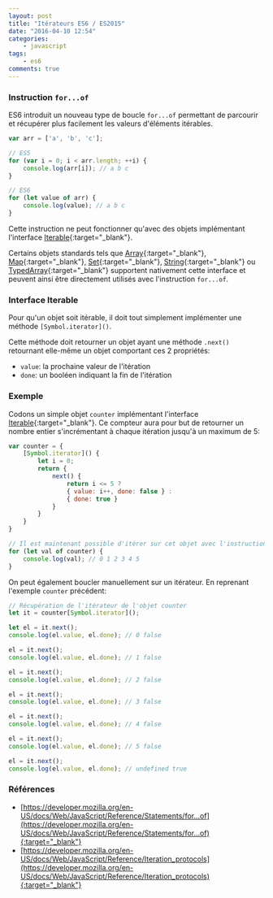 ```yaml
---
layout: post
title: "Itérateurs ES6 / ES2015"
date: "2016-04-10 12:54"
categories:
    - javascript
tags:
    - es6
comments: true
---
```


### Instruction `for...of`

ES6 introduit un nouveau type de boucle `for...of` permettant de parcourir et
récupérer plus facilement les valeurs d'éléments itérables.

```javascript
var arr = ['a', 'b', 'c'];

// ES5
for (var i = 0; i < arr.length; ++i) {
    console.log(arr[i]); // a b c
}

// ES6
for (let value of arr) {
    console.log(value); // a b c
}
```

Cette instruction ne peut fonctionner qu'avec des objets implémentant l'interface
[Iterable](https://developer.mozilla.org/en-US/docs/Web/JavaScript/Reference/Iteration_protocols#iterable){:target="_blank"}.

Certains objets standards tels que
[Array](https://developer.mozilla.org/en-US/docs/Web/JavaScript/Reference/Global_Objects/Array){:target="_blank"},
[Map](https://developer.mozilla.org/en-US/docs/Web/JavaScript/Reference/Global_Objects/Map){:target="_blank"},
[Set](https://developer.mozilla.org/en-US/docs/Web/JavaScript/Reference/Global_Objects/Set){:target="_blank"},
[String](https://developer.mozilla.org/en-US/docs/Web/JavaScript/Reference/Global_Objects/String){:target="_blank"} ou
[TypedArray](https://developer.mozilla.org/en-US/docs/Web/JavaScript/Reference/Global_Objects/TypedArray){:target="_blank"}
supportent nativement cette interface et peuvent ainsi être directement utilisés avec l'instruction `for...of`.

### Interface Iterable

Pour qu'un objet soit itérable, il doit tout simplement implémenter une méthode `[Symbol.iterator]()`.

Cette méthode doit retourner un objet ayant une méthode `.next()` retournant elle-même un objet comportant ces 2 propriétés:

- `value`: la prochaine valeur de l'itération
- `done`: un booléen indiquant la fin de l'itération

### Exemple

Codons un simple objet `counter` implémentant l'interface [Iterable](https://developer.mozilla.org/en-US/docs/Web/JavaScript/Reference/Iteration_protocols#iterable){:target="_blank"}.
Ce compteur aura pour but de retourner un nombre entier s'incrémentant à chaque
itération jusqu'à un maximum de 5:

```javascript
var counter = {
    [Symbol.iterator]() {
        let i = 0;
        return {
            next() {
                return i <= 5 ?
                { value: i++, done: false } :
                { done: true }
            }
        }
    }
}

// Il est maintenant possible d'itérer sur cet objet avec l'instruction for...of
for (let val of counter) {
    console.log(val); // 0 1 2 3 4 5
}
```

On peut également boucler manuellement sur un itérateur. En reprenant l'exemple
`counter` précédent:

```javascript
// Récupération de l'itérateur de l'objet counter
let it = counter[Symbol.iterator]();

let el = it.next();
console.log(el.value, el.done); // 0 false

el = it.next();
console.log(el.value, el.done); // 1 false

el = it.next();
console.log(el.value, el.done); // 2 false

el = it.next();
console.log(el.value, el.done); // 3 false

el = it.next();
console.log(el.value, el.done); // 4 false

el = it.next();
console.log(el.value, el.done); // 5 false

el = it.next();
console.log(el.value, el.done); // undefined true
```

### Références
- [https://developer.mozilla.org/en-US/docs/Web/JavaScript/Reference/Statements/for...of](https://developer.mozilla.org/en-US/docs/Web/JavaScript/Reference/Statements/for...of){:target="_blank"}
- [https://developer.mozilla.org/en-US/docs/Web/JavaScript/Reference/Iteration_protocols](https://developer.mozilla.org/en-US/docs/Web/JavaScript/Reference/Iteration_protocols){:target="_blank"}

